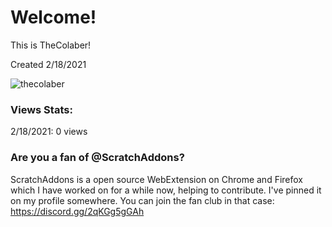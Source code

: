 # Welcome!
This is TheColaber!

Created 2/18/2021

<img src="https://komarev.com/ghpvc/?username=thecolaber&label=Profile%20views&color=0e75b6&style=flat" alt="thecolaber" />

### Views Stats:
2/18/2021: 0 views

### Are you a fan of @ScratchAddons?
ScratchAddons is a open source WebExtension on Chrome and Firefox which I have worked on for a while now, helping to contribute. I've pinned it on my profile somewhere. You can join the fan club in that case: https://discord.gg/2qKGg5gGAh
